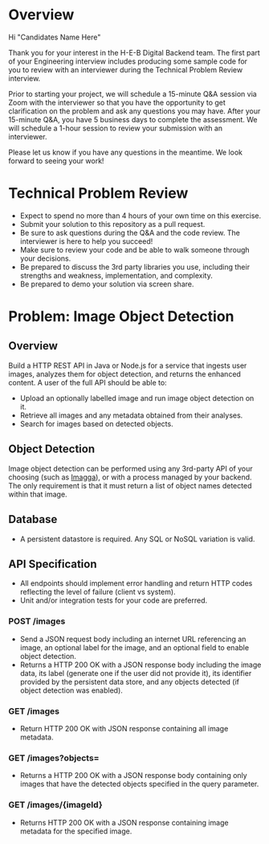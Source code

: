 # Overview
Hi "Candidates Name Here"

Thank you for your interest in the H-E-B Digital Backend team. The first part of your Engineering interview includes producing some sample code for you to review with an interviewer during the Technical Problem Review interview. 

Prior to starting your project, we will schedule a 15-minute Q&A session via Zoom with the interviewer so that you have the opportunity to get clarification on the problem and ask any questions you may have. After your 15-minute Q&A, you have 5 business days to complete the assessment. We will schedule a 1-hour session to review your submission with an interviewer.

Please let us know if you have any questions in the meantime. We look forward to seeing your work!

# Technical Problem Review 
- Expect to spend no more than 4 hours of your own time on this exercise.
- Submit your solution to this repository as a pull request. 
- Be sure to ask questions during the Q&A and the code review. The interviewer is here to help you succeed!
- Make sure to review your code and be able to walk someone through your decisions.
- Be prepared to discuss the 3rd party libraries you use, including their strengths and weakness, implementation, and complexity. 
- Be prepared to demo your solution via screen share. 

# Problem: Image Object Detection
## Overview
Build a HTTP REST API in Java or Node.js for a service that ingests user images, analyzes them for object detection, and returns the enhanced content. A user of the full API should be able to:
- Upload an optionally labelled image and run image object detection on it.
- Retrieve all images and any metadata obtained from their analyses.
- Search for images based on detected objects.

## Object Detection
Image object detection can be performed using any 3rd-party API of your choosing (such as [Imagga](https://imagga.com/)), or with a process managed by your backend. The only requirement is that it must return a list of object names detected within that image.

## Database
- A persistent datastore is required. Any SQL or NoSQL variation is valid.

## API Specification
- All endpoints should implement error handling and return HTTP codes reflecting the level of failure (client vs system).
- Unit and/or integration tests for your code are preferred.

### POST /images
- Send a JSON request body including an internet URL referencing an image, an optional label for the image, and an optional field to enable object detection.
- Returns a HTTP 200 OK with a JSON response body including the image data, its label (generate one if the user did not provide it), its identifier provided by the persistent data store, and any objects detected (if object detection was enabled).
### GET /images
- Return HTTP 200 OK with JSON response containing all image metadata.
### GET /images?objects=
- Returns a HTTP 200 OK with a JSON response body containing only images that have the detected objects specified in the query parameter.
### GET /images/{imageId}
- Returns HTTP 200 OK with a JSON response containing image metadata for the specified image.





